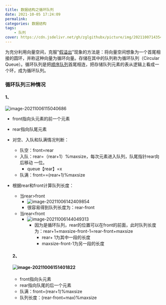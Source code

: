 ```yaml
---
title: 数据结构之循环队列
date: 2021-10-05 17:24:09
permalink:
categories: 数据结构
tags: 
	- 队列
cover: https://cdn.jsdelivr.net/gh/zglgithubx/picture/img/202110071435433.png
---
```


为充分利用向量空间，克服"[假溢出](https://baike.baidu.com/item/假溢出/11050937)"现象的方法是：将向量空间想象为一个首尾相接的圆环，并称这种向量为循环向量。存储在其中的队列称为循环队列（Circular Queue）。循环队列是把[顺序队列](https://baike.baidu.com/item/顺序队列/20832734)首尾相连，把存储队列元素的表从逻辑上看成一个环，成为循环队列。

<!-- more -->

### 循环队列三种情况

#### 1、

![image-20211006115040686](https://cdn.jsdelivr.net/gh/zglgithubx/picture/img/202110061150819.png)

* front指向头元素的前一个元素

* rear指向队尾元素

* 对空、入队和队满情况判断：

  * 队空：front=rear
  * 入队：rear=（rear+1）%maxsize，每次元素进入队列，队尾指针rear向后移动 一位。
    * queue【rear】=x
  * 队满：front==(rear+1)%maxsize

* 根据rear和front计算队列长度：

  * 当rear>front
    * ![image-20211006142409854](https://cdn.jsdelivr.net/gh/zglgithubx/picture/img/202110061424940.png)
    * 很容易得到队列长度为：rear-front
  * 当rear<front
    * ![image-20211006144049313](https://cdn.jsdelivr.net/gh/zglgithubx/picture/img/202110061440374.png)
      * 因为是循环队列，rear的位置可以在front的前面，此时队列长度为：rear+1+maxsize-front-1=rear-front+maxsize 
        * rear+ 1为其中一段的长度
        * maxsize-front-1为另一段的长度

  #### 2、

  #### 				![image-20211006151401822](https://cdn.jsdelivr.net/gh/zglgithubx/picture/img/202110061514889.png)	

  * front指向头元素
  * rear指向队尾的后一个元素
  * 队满：front=(rear+1)%maxsize
  * 队列长度：(rear-front+max)%maxsize

  



